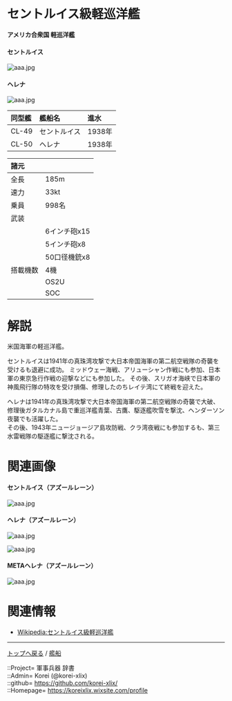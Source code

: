 # セントルイス級軽巡洋艦
**アメリカ合衆国 軽巡洋艦**

#### セントルイス
![aaa.jpg](https://bn02pap001files.storage.live.com/y4mM98QlJj05cEv6Yu-hCVOrxLUHMozICjsRBcpNmS9Z4s8hGTM2aDD2trkHhPRVoMtMSBca6q3Ylv9HnLdZzE2ABM4EXgmEeD8k0Egb_ejjfJooLshiQxeCrNqvvMTl516mL3kgV-9EXACW-HH54yg7mByJN_MKMQOjVCNmHGRxGtUx1N00DI7QJaZ0M9WLRtJ?width=640&height=502&cropmode=none)  
  

#### ヘレナ
![aaa.jpg](https://bn02pap001files.storage.live.com/y4mMQOqA86zAcAPUqtr2HyagDw07UoIVtp7ETyzU-ssVmXQNQttwCXRg1HKl3tGbpRCqpGm64TZC2SKYAXqlgKEP6gCA6Lx2SNGjuEBuN9wbpu92L3HrQnlbqyut3MXwvIZo0m3Fng7qLospfjXn-UZbNxJhPyeAqhEstkW9uvWwRRGy6haZQKI0E-TblX2_oo-?width=640&height=446&cropmode=none)  
  


|同型艦  |艦船名  |進水  |
|:--|:--|:--|
|CL-49  |セントルイス  |1938年  |
|CL-50  |ヘレナ        |1938年  |


|諸元  |  |
|:--|:--|
|全長  |185m  |
|速力  |33kt  |
|乗員  |998名  |
|武装  |  |
||6インチ砲x15  |
||5インチ砲x8  |
||50口径機銃x8  |
|搭載機数  |4機  |
||OS2U  |
||SOC  |


# 解説
米国海軍の軽巡洋艦。  
  
セントルイスは1941年の真珠湾攻撃で大日本帝国海軍の第二航空戦隊の奇襲を受けるも退避に成功。
ミッドウェー海戦、アリューシャン作戦にも参加、日本軍の東京急行作戦の迎撃などにも参加した。
その後、スリガオ海峡で日本軍の神風飛行隊の特攻を受け損傷、修理したのちレイテ湾にて終戦を迎えた。  
  
ヘレナは1941年の真珠湾攻撃で大日本帝国海軍の第二航空戦隊の奇襲で大破、修理後ガタルカナル島で重巡洋艦青葉、古鷹、駆逐艦吹雪を撃沈、ヘンダーソン夜襲でも活躍した。  
その後、1943年ニュージョージア島攻防戦、クラ湾夜戦にも参加するも、第三水雷戦隊の駆逐艦に撃沈される。  


# 関連画像

#### セントルイス（アズールレーン）
![aaa.jpg](https://bn02pap001files.storage.live.com/y4mK_gyQq1NrXjJq_gHUR-Md8noKNVFLZFkXDoMbmnicJ8z8NyI1snpQ4usSD_CE509PrtX7kYi2YAlgBGIH_vonIa41UVu1YV6aAWOg3l44HAvEOKoyIaK46945CN0uagUSsmZMk7wZuCEvBAx4BQtPV9vBcz_hP35BZPYCHI7vqX0735uQ1VesoHazozycEyC?width=640&height=360&cropmode=none)  
  


#### ヘレナ（アズールレーン）
![aaa.jpg](https://bn02pap001files.storage.live.com/y4mpeaPWrARPlSLTvIoax2j_wMjrjbCulvornJLLvgUt_3SNUsrEcfpF9j2Nj76FayKQq-lY6B3W4loYDU3gOkHtwfJTXg6Eqvsf7pFtme1Dz648D6UZB7PXh8NZPReGeeatkWmJDF7MSQsxm3LNHYeKhoRJJ8qVh8DC3TH9KgI_VEey4GKdmcbdUmDyEwUjTPg?width=640&height=360&cropmode=none)  
  
![aaa.jpg](https://bn02pap001files.storage.live.com/y4mnTvY5z1VQXraETqvpQ3aGUdxFG97WO5ywZY7wB39P5eat66qKs5U01AabmN5eYeZrPZh4uXhNDd7bfyOiXgpjxYMRC6Sdrl5aU3uJPrVCeVovMf14U-AnxubFm_3OjyFm28FOfJxTBJT-PImxRUF8kPEXhiXyed9pLkbyEElbeHzXFpRYwg7_6UQQ0KZL7Oa?width=640&height=360&cropmode=none)  
  


#### METAヘレナ（アズールレーン）
![aaa.jpg](https://bn02pap001files.storage.live.com/y4mG_hvo-RiSW5LV-tc5jgvLCVqhVfqlhluku0vEjSrAlP28UXXUPcfZptcFwWE9bEM7x02tKa_Al9mODvUi9UqiHqsJGlmGcqAQExqz8j35F1eLgB-zl_jskuIW_7IPoSeEwLnaF2ggVZBOXiFv9GCu_SjBIAYudltWOaOTCXMLPf-3OLPSLoqeyVuGjj0N_yg?width=640&height=360&cropmode=none)  
  


# 関連情報
* [Wikipedia:セントルイス級軽巡洋艦](https://ja.wikipedia.org/wiki/%E3%82%BB%E3%83%B3%E3%83%88%E3%83%AB%E3%82%A4%E3%82%B9%E7%B4%9A%E8%BB%BD%E5%B7%A1%E6%B4%8B%E8%89%A6)


***
[トップへ戻る](/readme.md) / [艦船](/ship/readme.md)  
  
::Project= 軍事兵器 辞書  
::Admin= Korei (@korei-xlix)  
::github= https://github.com/korei-xlix/  
::Homepage= https://koreixlix.wixsite.com/profile  
